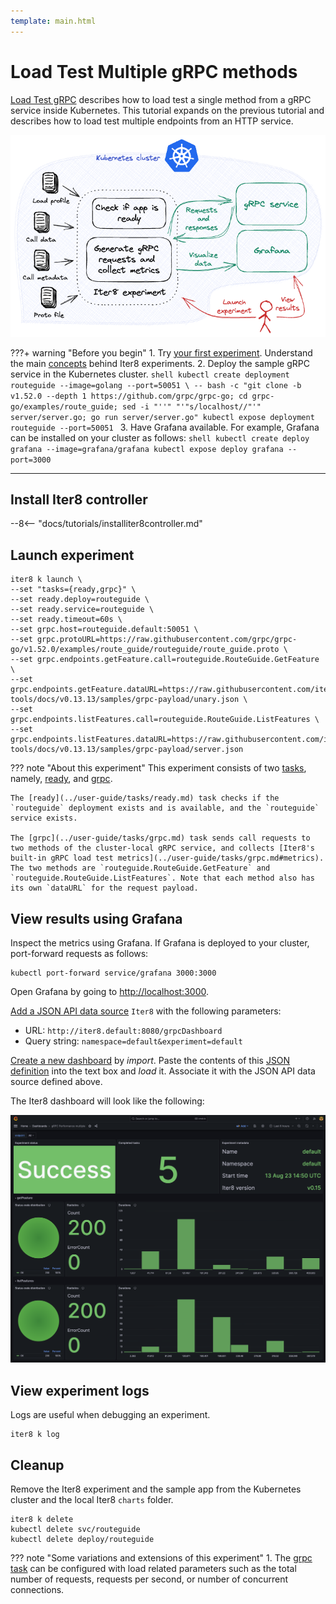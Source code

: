 ```yaml
---
template: main.html
---
```


# Load Test Multiple gRPC methods

[Load Test gRPC](./load-test-grpc.md) describes how to load test a single method from a gRPC service inside Kubernetes. This tutorial expands on the previous tutorial and describes how to load test multiple endpoints from an HTTP service.

![load-test-grpc](images/grpc.png)

???+ warning "Before you begin"
    1. Try [your first experiment](../getting-started/your-first-experiment.md). Understand the main [concepts](../getting-started/concepts.md) behind Iter8 experiments.
    2. Deploy the sample gRPC service in the Kubernetes cluster.
    ```shell
    kubectl create deployment routeguide --image=golang --port=50051 \
    -- bash -c "git clone -b v1.52.0 --depth 1 https://github.com/grpc/grpc-go; cd grpc-go/examples/route_guide; sed -i "''" "'"s/localhost//"'" server/server.go; go run server/server.go"
    kubectl expose deployment routeguide --port=50051
    ```
    3. Have Grafana available. For example, Grafana can be installed on your cluster as follows:
    ```shell
    kubectl create deploy grafana --image=grafana/grafana
    kubectl expose deploy grafana --port=3000
    ```

***

## Install Iter8 controller

--8<-- "docs/tutorials/installiter8controller.md"

## Launch experiment

```shell
iter8 k launch \
--set "tasks={ready,grpc}" \
--set ready.deploy=routeguide \
--set ready.service=routeguide \
--set ready.timeout=60s \
--set grpc.host=routeguide.default:50051 \
--set grpc.protoURL=https://raw.githubusercontent.com/grpc/grpc-go/v1.52.0/examples/route_guide/routeguide/route_guide.proto \
--set grpc.endpoints.getFeature.call=routeguide.RouteGuide.GetFeature \
--set grpc.endpoints.getFeature.dataURL=https://raw.githubusercontent.com/iter8-tools/docs/v0.13.13/samples/grpc-payload/unary.json \
--set grpc.endpoints.listFeatures.call=routeguide.RouteGuide.ListFeatures \
--set grpc.endpoints.listFeatures.dataURL=https://raw.githubusercontent.com/iter8-tools/docs/v0.13.13/samples/grpc-payload/server.json
```

??? note "About this experiment"
    This experiment consists of two [tasks](../getting-started/concepts.md#design), namely, [ready](../user-guide/tasks/ready.md), and [grpc](../user-guide/tasks/grpc.md).
    
    The [ready](../user-guide/tasks/ready.md) task checks if the `routeguide` deployment exists and is available, and the `routeguide` service exists. 

    The [grpc](../user-guide/tasks/grpc.md) task sends call requests to two methods of the cluster-local gRPC service, and collects [Iter8's built-in gRPC load test metrics](../user-guide/tasks/grpc.md#metrics). The two methods are `routeguide.RouteGuide.GetFeature` and `routeguide.RouteGuide.ListFeatures`. Note that each method also has its own `dataURL` for the request payload.

## View results using Grafana
Inspect the metrics using Grafana. If Grafana is deployed to your cluster, port-forward requests as follows:

```shell
kubectl port-forward service/grafana 3000:3000
```

Open Grafana by going to [http://localhost:3000](http://localhost:3000).

[Add a JSON API data source](http://localhost:3000/connections/datasources/marcusolsson-json-datasource) `Iter8` with the following parameters:

* URL: `http://iter8.default:8080/grpcDashboard` 
* Query string: `namespace=default&experiment=default`

[Create a new dashboard](http://localhost:3000/dashboards) by *import*. Paste the contents of this [JSON definition](https://raw.githubusercontent.com/iter8-tools/iter8/v0.16.0/grafana/grpc.json) into the text box and *load* it. Associate it with the JSON API data source defined above.

The Iter8 dashboard will look like the following:

![`grpc` Iter8 dashboard with multiple endpoints](../user-guide/tasks/images/grpcmultipledashboard.png)

## View experiment logs
Logs are useful when debugging an experiment.

```shell
iter8 k log
```

## Cleanup
Remove the Iter8 experiment and the sample app from the Kubernetes cluster and the local Iter8 `charts` folder.

```shell
iter8 k delete
kubectl delete svc/routeguide
kubectl delete deploy/routeguide
```

??? note "Some variations and extensions of this experiment"
    1. The [grpc task](../user-guide/tasks/grpc.md) can be configured with load related parameters such as the total number of requests, requests per second, or number of concurrent connections.